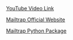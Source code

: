 [YouTube Video Link](https://youtu.be/Y2KDTCKgfLo?si=_87Y3fUybVoh1QwC)

[Mailtrap Official Website](https://mailtrap.io/)

[Mailtrap Python Package](https://github.com/railsware/mailtrap-python)
